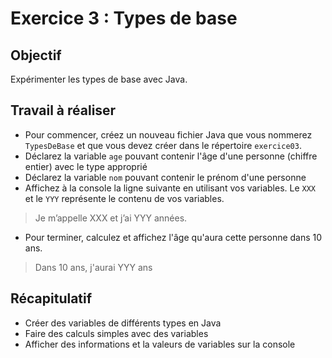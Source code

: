 # Exercice 3 : Types de base

## Objectif

Expérimenter les types de base avec Java.

## Travail à réaliser

- Pour commencer, créez un nouveau fichier Java que vous nommerez `TypesDeBase` et que vous devez créer dans le répertoire `exercice03`.
- Déclarez la variable `age` pouvant contenir l'âge d'une personne (chiffre entier) avec le type approprié
- Déclarez la variable `nom` pouvant contenir le prénom d'une personne
- Affichez à la console la ligne suivante en utilisant vos variables. Le `XXX` et le `YYY` représente le contenu de vos variables.
>Je m’appelle XXX et j’ai YYY années. 

- Pour terminer, calculez et affichez l'âge qu'aura cette personne dans 10 ans.
>Dans 10 ans, j'aurai YYY ans

## Récapitulatif 
- Créer des variables de différents types en Java
- Faire des calculs simples avec des variables
- Afficher des informations et la valeurs de variables sur la console